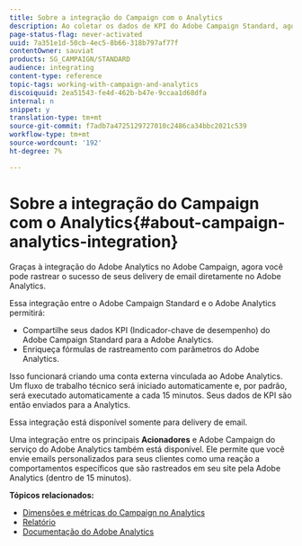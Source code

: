 ```yaml
---
title: Sobre a integração do Campaign com o Analytics
description: Ao coletar os dados de KPI do Adobe Campaign Standard, agora você pode compartilhar dados de campanha com a Adobe Analytics para medir métricas de marketing de email do Adobe Campaign.
page-status-flag: never-activated
uuid: 7a351e1d-50cb-4ec5-8b66-318b797af77f
contentOwner: sauviat
products: SG_CAMPAIGN/STANDARD
audience: integrating
content-type: reference
topic-tags: working-with-campaign-and-analytics
discoiquuid: 2ea51543-fe4d-462b-b47e-9ccaa1d68dfa
internal: n
snippet: y
translation-type: tm+mt
source-git-commit: f7adb7a4725129727010c2486ca34bbc2021c539
workflow-type: tm+mt
source-wordcount: '192'
ht-degree: 7%

---
```



# Sobre a integração do Campaign com o Analytics{#about-campaign-analytics-integration}

Graças à integração do Adobe Analytics no Adobe Campaign, agora você pode rastrear o sucesso de seus delivery de email diretamente no Adobe Analytics.

Essa integração entre o Adobe Campaign Standard e o Adobe Analytics permitirá:

* Compartilhe seus dados KPI (Indicador-chave de desempenho) do Adobe Campaign Standard para a Adobe Analytics.
* Enriqueça fórmulas de rastreamento com parâmetros do Adobe Analytics.

Isso funcionará criando uma conta externa vinculada ao Adobe Analytics. Um fluxo de trabalho técnico será iniciado automaticamente e, por padrão, será executado automaticamente a cada 15 minutos. Seus dados de KPI são então enviados para a Analytics.

Essa integração está disponível somente para delivery de email.

Uma integração entre os principais **Acionadores** e Adobe Campaign do serviço do Adobe Analytics também está disponível. Ele permite que você envie emails personalizados para seus clientes como uma reação a comportamentos específicos que são rastreados em seu site pela Adobe Analytics (dentro de 15 minutos).

**Tópicos relacionados:**

* [Dimensões e métricas do Campaign no Analytics](../../integrating/using/campaign-dimensions-and-metrics-in-analytics.md)
* [Relatório](../../reporting/using/about-dynamic-reports.md)
* [Documentação do Adobe Analytics](https://docs.adobe.com/content/help/en/analytics/integration/adobe-campaign.html)

